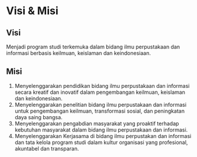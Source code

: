 # Visi & Misi

## Visi
Menjadi  program studi  terkemuka  dalam  bidang  ilmu  perpustakaan dan  informasi berbasis keilmuan, keislaman dan keindonesiaan.

## Misi
1. Menyelenggarakan pendidikan bidang ilmu perpustakaan dan informasi secara kreatif dan inovatif dalam pengembangan keilmuan, keislaman dan keindonesiaan.
2. Menyelenggarakan penelitian bidang ilmu perpustakaan dan informasi untuk pengembangan keilmuan, transformasi sosial, dan peningkatan daya saing bangsa.
3. Menyelenggarakan pengabdian masyarakat yang proaktif terhadap kebutuhan masyarakat dalam bidang ilmu perpustakaan dan informasi.
4. Menyelenggarakan Kerjasama di bidang ilmu perpustakan dan informasi dan tata kelola program studi dalam kultur organisasi yang profesional, akuntabel dan transparan.

